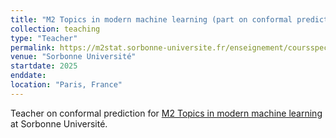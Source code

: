 ```yaml
---
title: "M2 Topics in modern machine learning (part on conformal prediction)"
collection: teaching
type: "Teacher"
permalink: https://m2stat.sorbonne-universite.fr/enseignement/coursspecial/
venue: "Sorbonne Université"
startdate: 2025
enddate:
location: "Paris, France"
---
```


Teacher on conformal prediction for [M2 Topics in modern machine learning](https://m2stat.sorbonne-universite.fr/enseignement/coursspecial/) at Sorbonne Université.
